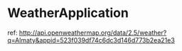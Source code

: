 # WeatherApplication
ref: http://api.openweathermap.org/data/2.5/weather?q=Almaty&appid=523f039df74c6dc3d146d773b2ea21e3
